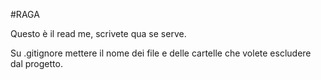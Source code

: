 #RAGA

Questo è il read me, scrivete qua se serve.

Su .gitignore mettere il nome dei file e delle cartelle che volete escludere
dal progetto.
